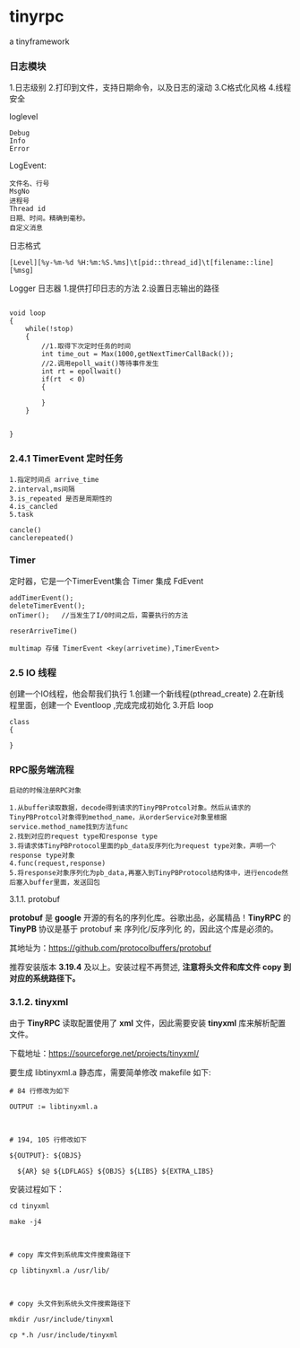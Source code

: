 # tinyrpc
a tinyframework 

### 日志模块
1.日志级别
2.打印到文件，支持日期命令，以及日志的滚动
3.C格式化风格
4.线程安全

loglevel
```
Debug 
Info
Error
```
LogEvent:
```
文件名、行号 
MsgNo
进程号
Thread id
日期、时间。精确到毫秒。
自定义消息 
```

日志格式
```
[Level][%y-%m-%d %H:%m:%S.%ms]\t[pid::thread_id]\t[filename::line][%msg]
```

Logger 日志器
1.提供打印日志的方法
2.设置日志输出的路径

```creator模型

void loop
{
    while(!stop)
    {
        //1.取得下次定时任务的时间
        int time_out = Max(1000,getNextTimerCallBack());
        //2.调用epoll_wait()等待事件发生
        int rt = epollwait()
        if(rt  < 0)
        {

        }
    }


}

```
### 2.4.1 TimerEvent 定时任务
``` 
1.指定时间点 arrive_time
2.interval,ms间隔
3.is_repeated 是否是周期性的
4.is_cancled
5.task

cancle()
canclerepeated()
```

### Timer
定时器，它是一个TimerEvent集合
Timer 集成 FdEvent
```
addTimerEvent();
deleteTimerEvent();
onTimer();   //当发生了I/O时间之后，需要执行的方法

reserArriveTime()

multimap 存储 TimerEvent <key(arrivetime),TimerEvent>
```

### 2.5 IO 线程
创建一个IO线程，他会帮我们执行
1.创建一个新线程(pthread_create)
2.在新线程里面，创建一个 Eventloop ,完成完成初始化
3.开启 loop
```
class
{
    
}

```

### RPC服务端流程
```
启动的时候注册RPC对象

1.从buffer读取数据，decode得到请求的TinyPBProtcol对象。然后从请求的TinyPBProtcol对象得到method_name，从orderService对象里根据service.method_name找到方法func
2.找到对应的request type和response type
3.将请求体TinyPBProtocol里面的pb_data反序列化为request type对象，声明一个response type对象
4.func(request,response)
5.将response对象序列化为pb_data,再塞入到TinyPBProtocol结构体中，进行encode然后塞入buffer里面，发送回包
```

3.1.1. protobuf

**protobuf** 是 **google** 开源的有名的序列化库。谷歌出品，必属精品！**TinyRPC** 的 **TinyPB** 协议是基于 protobuf 来 序列化/反序列化 的，因此这个库是必须的。

其地址为：https://github.com/protocolbuffers/protobuf

推荐安装版本 **3.19.4** 及以上。安装过程不再赘述, **注意将头文件和库文件 copy 到对应的系统路径下。**

### 3.1.2. tinyxml

由于 **TinyRPC** 读取配置使用了 **xml** 文件，因此需要安装 **tinyxml** 库来解析配置文件。

下载地址：https://sourceforge.net/projects/tinyxml/

要生成 libtinyxml.a 静态库，需要简单修改 makefile 如下:

```
# 84 行修改为如下

OUTPUT := libtinyxml.a



# 194, 105 行修改如下

${OUTPUT}: ${OBJS}

  ${AR} $@ ${LDFLAGS} ${OBJS} ${LIBS} ${EXTRA_LIBS}
```

安装过程如下：

```
cd tinyxml

make -j4



# copy 库文件到系统库文件搜索路径下

cp libtinyxml.a /usr/lib/



# copy 头文件到系统头文件搜索路径下

mkdir /usr/include/tinyxml

cp *.h /usr/include/tinyxml
```
